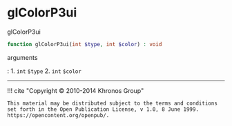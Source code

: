 # glColorP3ui
glColorP3ui

```php
function glColorP3ui(int $type, int $color) : void
```

arguments

:    1. `int` `$type` 
    2. `int` `$color` 

---
     

!!! cite "Copyright © 2010-2014 Khronos Group"

    This material may be distributed subject to the terms and conditions set forth in the Open Publication License, v 1.0, 8 June 1999. https://opencontent.org/openpub/.